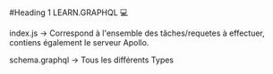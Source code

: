 
#Heading 1 LEARN.GRAPHQL :computer:

index.js -> Correspond à l'ensemble des tâches/requetes à effectuer, contiens également le serveur Apollo.


schema.graphql -> Tous les différents Types


